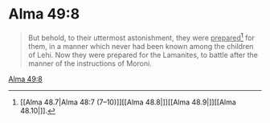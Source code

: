 # Alma 49:8

> But behold, to their uttermost astonishment, they were <u>prepared</u>[^a] for them, in a manner which never had been known among the children of Lehi. Now they were prepared for the Lamanites, to battle after the manner of the instructions of Moroni.

[Alma 49:8](https://www.churchofjesuschrist.org/study/scriptures/bofm/alma/49?lang=eng&id=p8#p8)


[^a]: [[Alma 48.7|Alma 48:7 (7–10)]][[Alma 48.8|]][[Alma 48.9|]][[Alma 48.10|]].  
